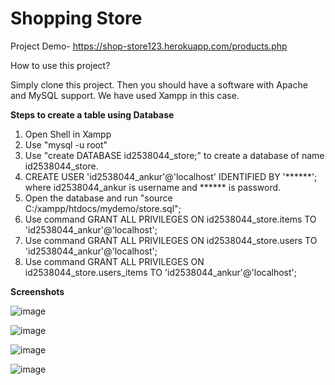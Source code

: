 # Shopping Store

Project Demo- https://shop-store123.herokuapp.com/products.php

How to use this project?

Simply clone this project. Then you should have a software with Apache and MySQL support. We have used Xampp in this case.

<b>Steps to create a table using Database</b>

1. Open Shell in Xampp
2. Use "mysql -u root" 
3. Use "create DATABASE id2538044_store;" to create a database of name id2538044_store.
4. CREATE USER 'id2538044_ankur'@'localhost' IDENTIFIED BY '******'; 
  where id2538044_ankur is username and ****** is password.
5. Open the database and run "source C:/xampp/htdocs/mydemo/store.sql";
6. Use command GRANT ALL PRIVILEGES ON id2538044_store.items TO 'id2538044_ankur'@'localhost';
7. Use command GRANT ALL PRIVILEGES ON id2538044_store.users TO 'id2538044_ankur'@'localhost';
8. Use command GRANT ALL PRIVILEGES ON id2538044_store.users_items TO 'id2538044_ankur'@'localhost';

<b>Screenshots</b>

![image](https://user-images.githubusercontent.com/79756942/185730250-097c724f-a3bd-443e-bbee-8a6604c0a7ec.png)

![image](https://user-images.githubusercontent.com/79756942/185159182-45283a57-cdfa-4008-8442-297a36c290cc.png)

![image](https://user-images.githubusercontent.com/79756942/185159317-7b5e6a9a-50a7-4a93-bcc5-1f6f1cc0a985.png)

![image](https://user-images.githubusercontent.com/79756942/185161507-dc415f30-8162-4eb5-9913-4e2e979fc866.png)



